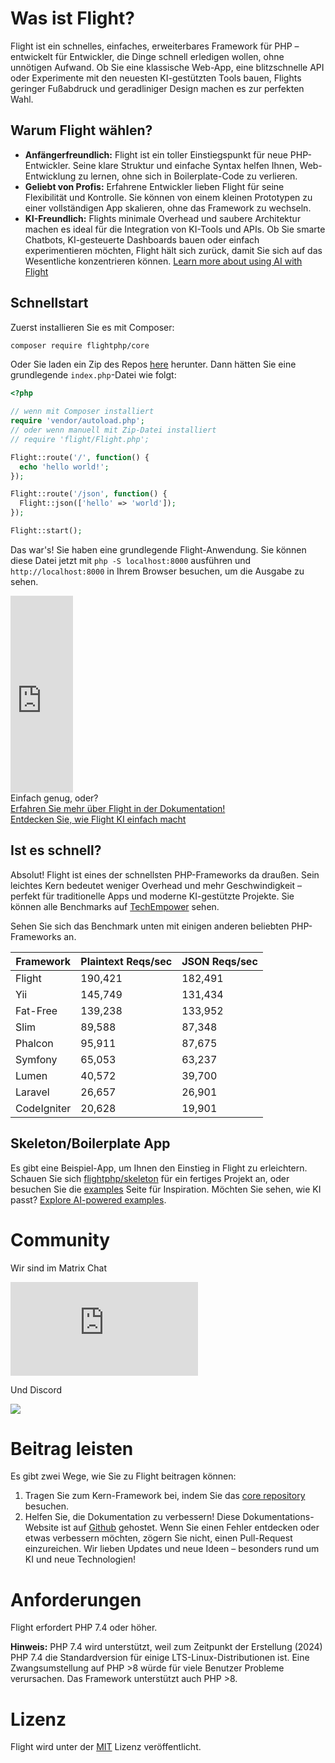 # Was ist Flight?

Flight ist ein schnelles, einfaches, erweiterbares Framework für PHP – entwickelt für Entwickler, die Dinge schnell erledigen wollen, ohne unnötigen Aufwand. Ob Sie eine klassische Web-App, eine blitzschnelle API oder Experimente mit den neuesten KI-gestützten Tools bauen, Flights geringer Fußabdruck und geradliniger Design machen es zur perfekten Wahl.

## Warum Flight wählen?

- **Anfängerfreundlich:** Flight ist ein toller Einstiegspunkt für neue PHP-Entwickler. Seine klare Struktur und einfache Syntax helfen Ihnen, Web-Entwicklung zu lernen, ohne sich in Boilerplate-Code zu verlieren.
- **Geliebt von Profis:** Erfahrene Entwickler lieben Flight für seine Flexibilität und Kontrolle. Sie können von einem kleinen Prototypen zu einer vollständigen App skalieren, ohne das Framework zu wechseln.
- **KI-Freundlich:** Flights minimale Overhead und saubere Architektur machen es ideal für die Integration von KI-Tools und APIs. Ob Sie smarte Chatbots, KI-gesteuerte Dashboards bauen oder einfach experimentieren möchten, Flight hält sich zurück, damit Sie sich auf das Wesentliche konzentrieren können. [Learn more about using AI with Flight](/learn/ai)

## Schnellstart

Zuerst installieren Sie es mit Composer:

```bash
composer require flightphp/core
```

Oder Sie laden ein Zip des Repos [here](https://github.com/flightphp/core) herunter. Dann hätten Sie eine grundlegende `index.php`-Datei wie folgt:

```php
<?php

// wenn mit Composer installiert
require 'vendor/autoload.php';
// oder wenn manuell mit Zip-Datei installiert
// require 'flight/Flight.php';

Flight::route('/', function() {
  echo 'hello world!';
});

Flight::route('/json', function() {
  Flight::json(['hello' => 'world']);
});

Flight::start();
```

Das war's! Sie haben eine grundlegende Flight-Anwendung. Sie können diese Datei jetzt mit `php -S localhost:8000` ausführen und `http://localhost:8000` in Ihrem Browser besuchen, um die Ausgabe zu sehen.

<div class="flight-block-video">
  <div class="row">
    <div class="col-12 col-md-6 position-relative video-wrapper">
      <iframe class="video-bg" width="100vw" height="315" src="https://www.youtube.com/embed/VCztp1QLC2c?si=W3fSWEKmoCIlC7Z5" title="YouTube video player" frameborder="0" allow="accelerometer; autoplay; clipboard-write; encrypted-media; gyroscope; picture-in-picture; web-share" allowfullscreen></iframe>
    </div>
    <div class="col-12 col-md-6 text-center mt-5 pt-5">
      <span class="fligth-title-video">Einfach genug, oder?</span>
      <br>
      <a href="https://docs.flightphp.com/learn">Erfahren Sie mehr über Flight in der Dokumentation!</a>
      <br>
      <a href="/learn/ai" class="btn btn-primary mt-3">Entdecken Sie, wie Flight KI einfach macht</a>
    </div>
  </div>
</div>

## Ist es schnell?

Absolut! Flight ist eines der schnellsten PHP-Frameworks da draußen. Sein leichtes Kern bedeutet weniger Overhead und mehr Geschwindigkeit – perfekt für traditionelle Apps und moderne KI-gestützte Projekte. Sie können alle Benchmarks auf [TechEmpower](https://www.techempower.com/benchmarks/#section=data-r18&hw=ph&test=frameworks) sehen.

Sehen Sie sich das Benchmark unten mit einigen anderen beliebten PHP-Frameworks an.

| Framework | Plaintext Reqs/sec | JSON Reqs/sec |
| --------- | ------------ | ------------ |
| Flight      | 190,421    | 182,491 |
| Yii         | 145,749    | 131,434 |
| Fat-Free    | 139,238    | 133,952 |
| Slim        | 89,588     | 87,348  |
| Phalcon     | 95,911     | 87,675  |
| Symfony     | 65,053     | 63,237  |
| Lumen       | 40,572     | 39,700  |
| Laravel     | 26,657     | 26,901  |
| CodeIgniter | 20,628     | 19,901  |

## Skeleton/Boilerplate App

Es gibt eine Beispiel-App, um Ihnen den Einstieg in Flight zu erleichtern. Schauen Sie sich [flightphp/skeleton](https://github.com/flightphp/skeleton) für ein fertiges Projekt an, oder besuchen Sie die [examples](examples) Seite für Inspiration. Möchten Sie sehen, wie KI passt? [Explore AI-powered examples](/learn/ai).

# Community

Wir sind im Matrix Chat

[![Matrix](https://img.shields.io/matrix/flight-php-framework%3Amatrix.org?server_fqdn=matrix.org&style=social&logo=matrix)](https://matrix.to/#/#flight-php-framework:matrix.org)

Und Discord

[![](https://dcbadge.limes.pink/api/server/https://discord.gg/Ysr4zqHfbX)](https://discord.gg/Ysr4zqHfbX)

# Beitrag leisten

Es gibt zwei Wege, wie Sie zu Flight beitragen können:

1. Tragen Sie zum Kern-Framework bei, indem Sie das [core repository](https://github.com/flightphp/core) besuchen.
2. Helfen Sie, die Dokumentation zu verbessern! Diese Dokumentations-Website ist auf [Github](https://github.com/flightphp/docs) gehostet. Wenn Sie einen Fehler entdecken oder etwas verbessern möchten, zögern Sie nicht, einen Pull-Request einzureichen. Wir lieben Updates und neue Ideen – besonders rund um KI und neue Technologien!

# Anforderungen

Flight erfordert PHP 7.4 oder höher.

**Hinweis:** PHP 7.4 wird unterstützt, weil zum Zeitpunkt der Erstellung (2024) PHP 7.4 die Standardversion für einige LTS-Linux-Distributionen ist. Eine Zwangsumstellung auf PHP >8 würde für viele Benutzer Probleme verursachen. Das Framework unterstützt auch PHP >8.

# Lizenz

Flight wird unter der [MIT](https://github.com/flightphp/core/blob/master/LICENSE) Lizenz veröffentlicht.